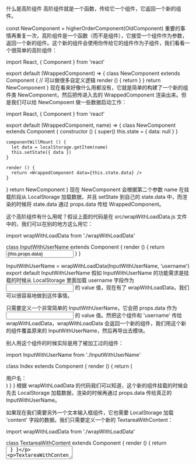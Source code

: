 什么是高阶组件
高阶组件就是一个函数，传给它一个组件，它返回一个新的组件。

const NewComponent = higherOrderComponent(OldComponent)
重要的事情再重复一次，高阶组件是一个函数（而不是组件），它接受一个组件作为参数，返回一个新的组件。这个新的组件会使用你传给它的组件作为子组件，我们看看一个很简单的高阶组件：

import React, { Component } from 'react'

export default (WrappedComponent) => {
  class NewComponent extends Component {
    // 可以做很多自定义逻辑
    render () {
      return <WrappedComponent />
    }
  }
  return NewComponent
}
现在看来好像什么用都没有，它就是简单的构建了一个新的组件类 NewComponent，然后把传进入去的 WrappedComponent 渲染出来。但是我们可以给 NewCompoent 做一些数据启动工作：

import React, { Component } from 'react'

export default (WrappedComponent, name) => {
  class NewComponent extends Component {
    constructor () {
      super()
      this.state = { data: null }
    }

    componentWillMount () {
      let data = localStorage.getItem(name)
      this.setState({ data })
    }

    render () {
      return <WrappedComponent data={this.state.data} />
    }
  }
  return NewComponent
}
现在 NewComponent 会根据第二个参数 name 在挂载阶段从 LocalStorage 加载数据，并且 setState 到自己的 state.data 中，而渲染的时候将 state.data 通过 props.data 传给 WrappedComponent。

这个高阶组件有什么用呢？假设上面的代码是在 src/wrapWithLoadData.js 文件中的，我们可以在别的地方这么用它：

import wrapWithLoadData from './wrapWithLoadData'

class InputWithUserName extends Component {
  render () {
    return <input value={this.props.data} />
  }
}

InputWithUserName = wrapWithLoadData(InputWithUserName, 'username')
export default InputWithUserName
假如 InputWithUserName 的功能需求是挂载的时候从 LocalStorage 里面加载 username 字段作为 <input /> 的 value 值，现在有了 wrapWithLoadData，我们可以很容易地做到这件事情。

只需要定义一个非常简单的 InputWithUserName，它会把 props.data 作为 <input /> 的 value 值。然把这个组件和 'username' 传给 wrapWithLoadData，wrapWithLoadData 会返回一个新的组件，我们用这个新的组件覆盖原来的 InputWithUserName，然后再导出去模块。

别人用这个组件的时候实际是用了被加工过的组件：

import InputWithUserName from './InputWithUserName'

class Index extends Component {
  render () {
    return (
      <div>
        用户名：<InputWithUserName />
      </div>
    )
  }
}
根据 wrapWithLoadData 的代码我们可以知道，这个新的组件挂载的时候会先去 LocalStorage 加载数据，渲染的时候再通过 props.data 传给真正的 InputWithUserName。

如果现在我们需要另外一个文本输入框组件，它也需要 LocalStorage 加载 'content' 字段的数据。我们只需要定义一个新的 TextareaWithContent：

import wrapWithLoadData from './wrapWithLoadData'

class TextareaWithContent extends Component {
  render () {
    return <textarea value={this.props.data} />
  }
}

TextareaWithContent = wrapWithLoadData(TextareaWithContent, 'content')
export default TextareaWithContent
写起来非常轻松，我们根本不需要重复写从 LocalStorage 加载数据字段的逻辑，直接用 wrapWithLoadData 包装一下就可以了。

我们来回顾一下到底发生了什么事情，对于 InputWithUserName 和 TextareaWithContent 这两个组件来说，它们的需求有着这么一个相同的逻辑：“挂载阶段从 LocalStorage 中加载特定字段数据”。

如果按照之前的做法，我们需要给它们两个都加上 componentWillMount 生命周期，然后在里面调用 LocalStorage。要是有第三个组件也有这样的加载逻辑，我又得写一遍这样的逻辑。但有了 wrapWithLoadData 高阶组件，我们把这样的逻辑用一个组件包裹了起来，并且通过给高阶组件传入 name 来达到不同字段的数据加载。充分复用了逻辑代码。

到这里，高阶组件的作用其实不言而喻，其实就是为了组件之间的代码复用。组件可能有着某些相同的逻辑，把这些逻辑抽离出来，放到高阶组件中进行复用。高阶组件内部的包装组件和被包装组件之间通过 props 传递数据。

高阶组件的灵活性
代码复用的方法、形式有很多种，你可以用类继承来做到代码复用，也可以分离模块的方式。但是高阶组件这种方式很有意思，也很灵活。学过设计模式的同学其实应该能反应过来，它其实就是设计模式里面的装饰者模式。它通过组合的方式达到很高的灵活程度。

假设现在我们需求变化了，现在要的是通过 Ajax 加载数据而不是从 LocalStorage 加载数据。我们只需要新建一个 wrapWithAjaxData 高阶组件：

import React, { Component } from 'react'

export default (WrappedComponent, name) => {
  class NewComponent extends Component {
    constructor () {
      super()
      this.state = { data: null }
    }

    componentWillMount () {
      ajax.get('/data/' + name, (data) => {
        this.setState({ data })
      })
    }

    render () {
      return <WrappedComponent data={this.state.data} />
    }
  }
  return NewComponent
}
其实就是改了一下 wrapWithLoadData 的 componentWillMount 中的逻辑，改成了从服务器加载数据。现在只需要把 InputWithUserName 稍微改一下：

import wrapWithAjaxData from './wrapWithAjaxData'

class InputWithUserName extends Component {
  render () {
    return <input value={this.props.data} />
  }
}

InputWithUserName = wrapWithAjaxData(InputWithUserName, 'username')
export default InputWithUserName
只要改一下包装的高阶组件就可以达到需要的效果。而且我们并没有改动 InputWithUserName 组件内部的任何逻辑，也没有改动 Index 的任何逻辑，只是改动了中间的高阶组件函数。

（以下内容为选读内容，有兴趣的同学可以继续往下读，否则也可以直接跳到文末的总结部分。）

多层高阶组件（选读）
假如现在需求有变化了：我们需要先从 LocalStorage 中加载数据，再用这个数据去服务器取数据。我们改一下（或者新建一个）wrapWithAjaxData 高阶组件，修改其中的 componentWillMount：

...
    componentWillMount () {
      ajax.get('/data/' + this.props.data, (data) => {
        this.setState({ data })
      })
    }
...
它会用传进来的 props.data 去服务器取数据。这时候修改 InputWithUserName：

import wrapWithLoadData from './wrapWithLoadData'
import wrapWithAjaxData from './wrapWithAjaxData'

class InputWithUserName extends Component {
  render () {
    return <input value={this.props.data} />
  }
}

InputWithUserName = wrapWithAjaxData(InputWithUserName)
InputWithUserName = wrapWithLoadData(InputWithUserName, 'username')
export default InputWithUserName
大家可以看到，我们给 InputWithUserName 应用了两种高阶组件：先用 wrapWithAjaxData 包裹 InputWithUserName，再用 wrapWithLoadData 包含上次包裹的结果。它们的关系就如下图的三个圆圈：

!./高阶组件应用.png!
实际上最终得到的组件会先去 LocalStorage 取数据，然后通过 props.data 传给下一层组件，下一层用这个 props.data 通过 Ajax 去服务端取数据，然后再通过 props.data 把数据传给下一层，也就是 InputWithUserName。大家可以体会一下下图尖头代表的组件之间的数据流向：

!./多层高阶组件代码流向.png!

总结
高阶组件就是一个函数，传给它一个组件，它返回一个新的组件。新的组件使用传入的组件作为子组件。

高阶组件的作用是用于代码复用，可以把组件之间可复用的代码、逻辑抽离到高阶组件当中。新的组件和传入的组件通过 props 传递信息。

高阶组件有助于提高我们代码的灵活性，逻辑的复用性。灵活和熟练地掌握高阶组件的用法需要经验的积累还有长时间的思考和练习，如果你觉得本章节的内容无法完全消化和掌握也没有关系，可以先简单了解高阶组件的定义、形式和作用即可。


### 纯函数
简单来说，一个函数的返回结果只依赖于它的参数，并且在执行过程里面没有副作用，我们就把这个函数叫做纯函数。这么说肯定比较抽象，我们把它掰开来看：

函数的返回结果只依赖于它的参数。
函数执行过程里面没有副作用。
函数的返回结果只依赖于它的参数
const a = 1
const foo = (b) => a + b
foo(2) // => 3
foo 函数不是一个纯函数，因为它返回的结果依赖于外部变量 a，我们在不知道 a 的值的情况下，并不能保证 foo(2) 的返回值是 3。虽然 foo 函数的代码实现并没有变化，传入的参数也没有变化，但它的返回值却是不可预料的，现在 foo(2) 是 3，可能过了一会就是 4 了，因为 a 可能发生了变化变成了 2。

const a = 1
const foo = (x, b) => x + b
foo(1, 2) // => 3
现在 foo 的返回结果只依赖于它的参数 x 和 b，foo(1, 2) 永远是 3。今天是 3，明天也是 3，在服务器跑是 3，在客户端跑也 3，不管你外部发生了什么变化，foo(1, 2) 永远是 3。只要 foo 代码不改变，你传入的参数是确定的，那么 foo(1, 2) 的值永远是可预料的。

这就是纯函数的第一个条件：一个函数的返回结果只依赖于它的参数。


函数执行过程没有副作用
一个函数执行过程对产生了外部可观察的变化那么就说这个函数是有副作用的。

我们修改一下 foo：

const a = 1
const foo = (obj, b) => {
  return obj.x + b
}
const counter = { x: 1 }
foo(counter, 2) // => 3
counter.x // => 1
我们把原来的 x 换成了 obj，我现在可以往里面传一个对象进行计算，计算的过程里面并不会对传入的对象进行修改，计算前后的 counter 不会发生任何变化，计算前是 1，计算后也是 1，它现在是纯的。但是我再稍微修改一下它：

const a = 1
const foo = (obj, b) => {
  obj.x = 2
  return obj.x + b
}
const counter = { x: 1 }
foo(counter, 2) // => 4
counter.x // => 2
现在情况发生了变化，我在 foo 内部加了一句 obj.x = 2，计算前 counter.x 是 1，但是计算以后 counter.x 是 2。foo 函数的执行对外部的 counter 产生了影响，它产生了副作用，因为它修改了外部传进来的对象，现在它是不纯的。

但是你在函数内部构建的变量，然后进行数据的修改不是副作用：

const foo = (b) => {
  const obj = { x: 1 }
  obj.x = 2
  return obj.x + b
}
虽然 foo 函数内部修改了 obj，但是 obj 是内部变量，外部程序根本观察不到，修改 obj 并不会产生外部可观察的变化，这个函数是没有副作用的，因此它是一个纯函数。

除了修改外部的变量，一个函数在执行过程中还有很多方式产生外部可观察的变化，比如说调用 DOM API 修改页面，或者你发送了 Ajax 请求，还有调用 window.reload 刷新浏览器，甚至是 console.log 往控制台打印数据也是副作用。

纯函数很严格，也就是说你几乎除了计算数据以外什么都不能干，计算的时候还不能依赖除了函数参数以外的数据。

总结
一个函数的返回结果只依赖于它的参数，并且在执行过程里面没有副作用，我们就把这个函数叫做纯函数。

为什么要煞费苦心地构建纯函数？因为纯函数非常“靠谱”，执行一个纯函数你不用担心它会干什么坏事，它不会产生不可预料的行为，也不会对外部产生影响。不管何时何地，你给它什么它就会乖乖地吐出什么。如果你的应用程序大多数函数都是由纯函数组成，那么你的程序测试、调试起来会非常方便。

## 高阶组件详解
高阶组件可以做两件事情：
属性代理（Props Proxy）：高阶组件操控传递给 WrappedComponent 的 props，
反向继承（Inheritance Inversion）：高阶组件继承（extends）WrappedComponent。
我们将讨论这两种形式的更多细节。

我可以使用高阶组件做什么呢？
概括的讲，高阶组件允许你做：

代码复用，逻辑抽象，抽离底层准备（bootstrap）代码
渲染劫持
State 抽象和更改
Props 更改
在探讨这些东西的细节之前，我们先学习如何实现一个高阶组件，因为实现方式『允许/限制』你可以通过高阶组件做哪些事情。

高阶组件工厂的实现
在这节中我们将学习两种主流的在 React 中实现高阶组件的方法：属性代理（Props Proxy）和 反向继承（Inheritance Inversion）。两种方法囊括了几种包装 WrappedComponent 的方法。

Props Proxy （PP）
属性代理的实现方法如下：

function ppHOC(WrappedComponent) {
  return class PP extends React.Component {
    render() {
      return <WrappedComponent {...this.props}/>
    }
  }
}
可以看到，这里高阶组件的 render 方法返回了一个 type 为 WrappedComponent 的 React Element（也就是被包装的那个组件），我们把高阶组件收到的 props 传递给它，因此得名 Props Proxy。

注意：

<WrappedComponent {...this.props}/>
// is equivalent to
React.createElement(WrappedComponent, this.props, null)
它们都创建了一个 React Element，描述了 React 在『reconciliation』（可以理解为解析）阶段的渲染内容，如果你想了解更多关于 React Element 的内容，请看 Dan Abramov 的这篇博客 和官方文档上关于 reconciliation process 的部分。

Props Proxy 可以做什么？
更改 props
通过 refs 获取组件实例
抽象 state
把 WrappedComponent 与其它 elements 包装在一起
更改 props
你可以『读取，添加，修改，删除』将要传递给 WrappedComponent 的 props。

在修改或删除重要 props 的时候要小心，你可能应该给高阶组件的 props 指定命名空间（namespace），以防破坏从外传递给 WrappedComponent 的 props。

例子：添加新 props。这个应用目前登陆的一个用户可以在 WrappedComponent 通过 this.props.user 获取

function ppHOC(WrappedComponent) {
  return class PP extends React.Component {
    render() {
      const newProps = {
        user: currentLoggedInUser
      }
      return <WrappedComponent {...this.props} {...newProps}/>
    }
  }
}
通过 refs 获取组件实例
你可以通过 ref 获取关键词 this（WrappedComponent 的实例），但是想要它生效，必须先经历一次正常的渲染过程来让 ref 得到计算，这意味着你需要在高阶组件的 render 方法中返回 WrappedComponent，让 React 进行 reconciliation 过程，这之后你就通过 ref 获取到这个 WrappedComponent 的实例了。

例子：下方例子中，我们实现了通过 ref 获取 WrappedComponent 实例并调用实例方法。

function refsHOC(WrappedComponent) {
  return class RefsHOC extends React.Component {
    proc(wrappedComponentInstance) {
      wrappedComponentInstance.method()
    }
    render() {
      const props = Object.assign({}, this.props, {ref: this.proc.bind(this)})
      return <WrappedComponent {...props}/>
    }
  }
}
当 WrappedComponent 被渲染后，ref 上的回调函数 proc 将会执行，此时就有了这个 WrappedComponent 的实例的引用。这个可以用来『读取，添加』实例的 props 或用来执行实例方法。

抽象 state
你可以通过向 WrappedComponent 传递 props 和 callbacks（回调函数）来抽象 state，这和 React 中另外一个组件构成思想 Presentational and Container Components 很相似。

例子：在下面这个抽象 state 的例子中，我们幼稚地（原话是naively :D）抽象出了 name input 的 value 和 onChange。我说这是幼稚的是因为这样写并不常见，但是你会理解到点。

function ppHOC(WrappedComponent) {
  return class PP extends React.Component {
    constructor(props) {
      super(props)
      this.state = {
        name: ''
      }
      this.onNameChange = this.onNameChange.bind(this)
    }
    onNameChange(event) {
      this.setState({
        name: event.target.value
      })
    }
    render() {
      const newProps = {
        name: {
          value: this.state.name,
          onChange: this.onNameChange
        }
      }
      return <WrappedComponent {...this.props} {...newProps}/>
    }
  }
}
然后这样使用它：

@ppHOC
class Example extends React.Component {
  render() {
    return <input name="name" {...this.props.name}/>
  }
}
这里的 input 自动成为一个受控的 input。

点击此链接查看一个更常见的双向绑定的高阶组件例子

把 WrappedComponent 与其它 elements 包装在一起
出于操作样式、布局或其它目的，你可以将 WrappedComponent 与其它组件包装在一起。一些基本的用法也可以使用正常的父组件来实现（附录 B），但是就像之前所描述的，使用高阶组件你可以获得更多的灵活性。

例子：包装来操作样式

function ppHOC(WrappedComponent) {
  return class PP extends React.Component {
    render() {
      return (
        <div style={{display: 'block'}}>
          <WrappedComponent {...this.props}/>
        </div>
      )
    }
  }
}
Inheritance Inversion（II）
反向继承（II）可以像这样简单地实现：

function iiHOC(WrappedComponent) {
  return class Enhancer extends WrappedComponent {
    render() {
      return super.render()
    }
  }
}
如你所见，返回的高阶组件类（Enhancer）继承了 WrappedComponent。这被叫做反向继承是因为 WrappedComponent 被动地被 Enhancer 继承，而不是 WrappedComponent 去继承 Enhancer。通过这种方式他们之间的关系倒转了。

反向继承允许高阶组件通过 this 关键词获取 WrappedComponent，意味着它可以获取到 state，props，组件生命周期（component lifecycle）钩子，以及渲染方法（render）。

我不会详细介绍你可以使用组件生命周期方法做什么，因为这是 React 的内容，而不是高阶组件的。但是请注意，你可以通过高阶组件来给 WrappedComponent 创建新的生命周期挂钩方法，别忘了调用 super.[lifecycleHook] 防止破坏 WrappedComponent。

Reconciliation 过程
介绍之前先来总结一些理论。

React Element 在 React 执行它的 reconciliation 的过程时描述什么将被渲染。

React Element 可以是两个种类其中的一种：String 或 Function。String 类型的 React Element 代表原声 DOM 节点，Function 类型的 React Element 代表通过 React.Component 创建的组件。想要了解更多关于 Elements 和 Components 的知识请阅读此推文。

Function 类型的 React Element 将在 reconciliation 阶段被解析成 DOM 类型的 React Element （最终结果一定都是 DOM 元素）。

这点非常重要，这意味着『反向继承的高阶组件不保证一定解析整个子元素树』。这对渲染劫持非常重要。

可以用反向继承高阶组件做什么？
渲染劫持（Render Highjacking）
操作 state
渲染劫持
它被叫做渲染劫持是因为高阶组件控制了 WrappedComponent 生成的渲染结果，并且可以做各种操作。

通过渲染劫持你可以：

『读取、添加、修改、删除』任何一个将被渲染的 React Element 的 props
在渲染方法中读取或更改 React Elements tree，也就是 WrappedComponent 的 children
根据条件不同，选择性的渲染子树
给子树里的元素变更样式
*渲染 指的是 WrappedComponent.render 方法

你无法更改或创建 props 给 WrappedComponent 实例，因为 React 不允许变更一个组件收到的 props，但是你可以在 render 方法里更改子元素/子组件们的 props。

就像之前所说的，反向继承的高阶组件不能保证一定渲染整个子元素树，这同时也给渲染劫持增添了一些限制。通过反向继承，你只能劫持 WrappedComponent 渲染的元素，这意味着如果 WrappedComponent 的子元素里有 Function 类型的 React Element，你不能劫持这个元素里面的子元素树的渲染。

例子1：条件性渲染。如果 this.props.loggedIn 是 true，这个高阶组件会原封不动地渲染 WrappedComponent，如果不是 true 则不渲染（假设此组件会收到 loggedIn 的 prop）

function iiHOC(WrappedComponent) {
  return class Enhancer extends WrappedComponent {
    render() {
      if (this.props.loggedIn) {
        return super.render()
      } else {
        return null
      }
    }
  }
}
例子2：通过 render 来变成 React Elements tree 的结果

function iiHOC(WrappedComponent) {
  return class Enhancer extends WrappedComponent {
    render() {
      const elementsTree = super.render()
      let newProps = {};
      if (elementsTree && elementsTree.type === 'input') {
        newProps = {value: 'may the force be with you'}
      }
      const props = Object.assign({}, elementsTree.props, newProps)
      const newElementsTree = React.cloneElement(elementsTree, props, elementsTree.props.children)
      return newElementsTree
    }
  }
}
在这个例子中，如果 WrappedComponent 的顶层元素是一个 input，则改变它的值为 “may the force be with you”。

这里你可以做任何操作，比如你可以遍历整个 element tree 然后变更某些元素的 props。这恰好就是 Radium 的工作方式。

注意：你不能通过 Props Proxy 来做渲染劫持

即使你可以通过 WrappedComponent.prototype.render 获取它的 render 方法，你需要自己手动模拟整个实例以及生命周期方法，而不是依靠 React，这是不值当的，应该使用反向继承来做到渲染劫持。要记住 React 在内部处理组件的实例，而你只通过 this 或 refs 来处理实例。

操作 state
高阶组件可以 『读取、修改、删除』WrappedComponent 实例的 state，如果需要也可以添加新的 state。需要记住的是，你在弄乱 WrappedComponent 的 state，可能会导致破坏一些东西。通常不建议使用高阶组件来读取或添加 state，添加 state 需要使用命名空间来防止与 WrappedComponent 的 state 冲突。

例子：通过显示 WrappedComponent 的 props 和 state 来 debug

export function IIHOCDEBUGGER(WrappedComponent) {
  return class II extends WrappedComponent {
    render() {
      return (
        <div>
          <h2>HOC Debugger Component</h2>
          <p>Props</p> <pre>{JSON.stringify(this.props, null, 2)}</pre>
          <p>State</p><pre>{JSON.stringify(this.state, null, 2)}</pre>
          {super.render()}
        </div>
      )
    }
  }
}
命名
当通过高阶组件来包装一个组件时，你会丢失原先 WrappedComponent 的名字，可能会给开发和 debug 造成影响。

常见的解决方法是在原先的 WrappedComponent 的名字前面添加一个前缀。下面这个方法是从 React-Redux 中拿来的。

HOC.displayName = `HOC(${getDisplayName(WrappedComponent)})`
//or
class HOC extends ... {
  static displayName = `HOC(${getDisplayName(WrappedComponent)})`
  ...
}
方法 getDisplayName 被如下定义：

function getDisplayName(WrappedComponent) {
  return WrappedComponent.displayName || 
         WrappedComponent.name || 
         ‘Component’
}
实际上你不用自己写这个方法，因为 recompose 库已经提供了。

案例学习
React-Redux
React-Redux 是 Redux 官方的对于 React 的绑定。 其中一个方法 connect 处理了所有关于监听 store 的 bootstrap 代码 以及清理工作，这是通过 Props Proxy 来实现的。

如果你曾经使用过 Flux 你会知道 React 组件需要和一个或多个 store 连接，并且添加/删除对 store 的监听，从中选择需要的那部分 state。而 React-Redux 帮你把它们实现了，自己就不用再去写这些了。

Radium
Radium 是一个增强了行内（inline）css 能力的库，它允许了在 inline css 使用 CSS 伪选择器。点击此链接了解关于使用 inline css 的好处，这是 Vjeux 做的一个演讲分享，又叫做 CSS in JS。

那么，Radium 是怎么允许 inline css 来实现 CSS 伪选择器的呢（比如 hover）？它实现了一个反向继承来使用渲染劫持，添加适当的事件监听来模拟 CSS 伪选择器。这要求 Radium 读取整个 WrappedComponent 将要渲染的元素树，每当找个某个元素带有 style prop，它就添加对应的时间监听 props。简单地说，Radium 修改了原先元素树的 props（实际上会更复杂，但这么说你可以理解到要点所在）。

Radium 只暴露了一个非常简单的 API 给开发者。这非常惊艳，因为开发者几乎不会注意到它的存在和它是怎么发挥作用的，而实现了想要的功能。这揭露了高阶组件的能力。

附录 A：高阶组件和参数
以下内容不是必须阅读的，你可以略过。

有时，在高阶组件中使用参数是很有用的。这个在以上所有例子中都不是很明显，但是对于中等的 JavaScript 开发者是比较自然的事情。让我们迅速的介绍一下。

例子：一个简单的 Props Proxy 高阶组件搭配参数。重点是这个 HOCFactoryFactory 方法。

function HOCFactoryFactory(...params) {
  // do something with params
  return function HOCFactory(WrappedComponent) {
    return class HOC extends React.Component {
      render() {
        return <WrappedComponent {...this.props}/>
      }
    }
  }
}
你可以这样使用它：

HOCFactoryFactory(params)(WrappedComponent)
//or
@HOCFatoryFactory(params)
class WrappedComponent extends React.Component{}
附录 B：和父组件的不同之处
以下内容不是必须阅读的，你可以略过。

父组件就是单纯的 React 组件包含了一些子组件（children）。React 提供了获取和操作一个组件的 children 的 APIs。

例子：父组件获取它的 children

class Parent extends React.Component {
  render() {
    return (
      <div>
        {this.props.children}
      </div>
    )
  }
}

render((
  <Parent>
    {children}
  </Parent>
), mountNode)
现在来总结一下父组件能做和不能做的事情（与高阶组件对比）：

渲染劫持
操作内部 props
抽象 state。但是有缺点，不能再父组件外获取到它的 state，除非明确地实现了钩子。
与新的 React Element 包装。这似乎是唯一一点，使用父组件要比高阶组件强，但高阶组件也同样可以实现。
Children 的操控。如果 children 不是单一 root，则需要多添加一层来包括所有 children，可能会使你的 markup 变得有点笨重。使用高阶组件可以保证单一 root。
父组件可以在元素树立随意使用，它们不像高阶组件一样限制于一个组件。
通常来讲，能使用父组件达到的效果，尽量不要用高阶组件，因为高阶组件是一种更 hack 的方法，但同时也有更高的灵活性。


### Resource
[react redux implement](http://huziketang.mangojuice.top/books/react/lesson38)

